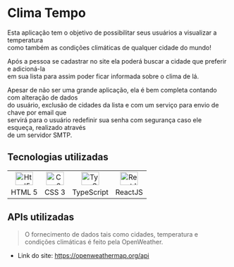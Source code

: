 # Clima Tempo

Esta aplicação tem o objetivo de possibilitar seus usuários a visualizar a temperatura  
como também as condições climáticas de qualquer cidade do mundo!

Após a pessoa se cadastrar no site ela poderá buscar a cidade que preferir e adicioná-la  
em sua lista para assim poder ficar informada sobre o clima de lá.

Apesar de não ser uma grande aplicação, ela é bem completa contando com alteração de dados  
do usuário, exclusão de cidades da lista e com um serviço para envio de chave por email que  
servirá para o usuário redefinir sua senha com segurança caso ele esqueça, realizado através  
de um servidor SMTP.

## Tecnologias utilizadas

<table>

  <tr align="center">
    <td><img height="30" width="40" src="https://cdn.jsdelivr.net/gh/devicons/devicon/icons/html5/html5-original.svg" alt="Html5" /></td>
    <td><img height="30" width="40" src="https://cdn.jsdelivr.net/gh/devicons/devicon/icons/css3/css3-original.svg" alt="Css3" /></td>
    <td><img height="30" width="40" src="https://cdn.jsdelivr.net/gh/devicons/devicon/icons/typescript/typescript-original.svg" alt="TypeScript" /></td>
    <td><img height="30" width="40" src="https://cdn.jsdelivr.net/gh/devicons/devicon/icons/react/react-original.svg" alt="ReactJS" /></td>
  </tr>

  <tr>
      <td>HTML 5</td>
      <td>CSS 3</td>
      <td>TypeScript</td>
      <td>ReactJS</td>
  </tr>
</table>

## APIs utilizadas

> O fornecimento de dados tais como cidades, temperatura e condições climáticas é feito pela OpenWeather.

+ Link do site: https://openweathermap.org/api
